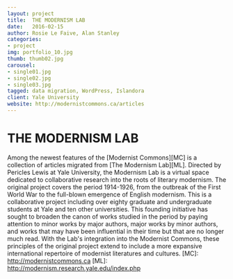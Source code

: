 ```yaml
---
layout: project
title:  THE MODERNISM LAB
date:   2016-02-15
author: Rosie Le Faive, Alan Stanley
categories:
- project
img: portfolio_10.jpg
thumb: thumb02.jpg
carousel:
- single01.jpg
- single02.jpg
- single03.jpg
tagged: data migration, WordPress, Islandora
client: Yale University
website: http://modernistcommons.ca/articles
--- 
```

# THE MODERNISM LAB

Among the newest features of the [Modernist Commons][MC] is a collection of articles migrated from [The Modernism Lab][ML]. Directed by Pericles Lewis at Yale University, the Modernism Lab is a virtual space dedicated to collaborative research into the roots of literary modernism. The original project covers the period 1914-1926, from the outbreak of the First World War to the full-blown emergence of English modernism. This is a collaborative project including over eighty graduate and undergraduate students at Yale and ten other universities. This founding initiative has sought to broaden the canon of works studied in the period by paying attention to minor works by major authors, major works by minor authors, and works that may have been influential in their time but that are no longer much read. With the Lab's integration into the Modernist Commons, these principles of the original project extend to include a more expansive international repertoire of modernist literatures and cultures.
[MC]: http://modernistcommons.ca
[ML]: http://modernism.research.yale.edu/index.php
